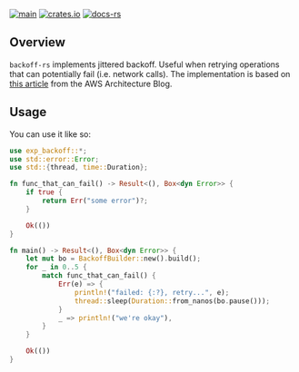 [![main](https://github.com/flowerinthenight/backoff-rs/actions/workflows/main.yml/badge.svg)](https://github.com/flowerinthenight/backoff-rs/actions/workflows/main.yml)
[![crates.io](https://img.shields.io/crates/v/exp_backoff)](https://crates.io/crates/exp_backoff)
[![docs-rs](https://img.shields.io/docsrs/exp_backoff)](https://docs.rs/exp_backoff/latest/exp_backoff/)

## Overview

`backoff-rs` implements jittered backoff. Useful when retrying operations that can potentially fail (i.e. network calls). The implementation is based on [this article](https://www.awsarchitectureblog.com/2015/03/backoff.html) from the AWS Architecture Blog.

## Usage

You can use it like so:

``` rust
use exp_backoff::*;
use std::error::Error;
use std::{thread, time::Duration};

fn func_that_can_fail() -> Result<(), Box<dyn Error>> {
    if true {
        return Err("some error")?;
    }

    Ok(())
}

fn main() -> Result<(), Box<dyn Error>> {
    let mut bo = BackoffBuilder::new().build();
    for _ in 0..5 {
        match func_that_can_fail() {
            Err(e) => {
                println!("failed: {:?}, retry...", e);
                thread::sleep(Duration::from_nanos(bo.pause()));
            }
            _ => println!("we're okay"),
        }
    }

    Ok(())
}
```
